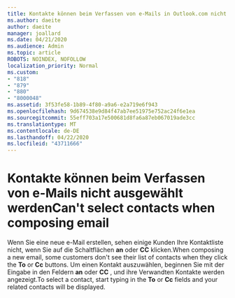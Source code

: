 ```yaml
---
title: Kontakte können beim Verfassen von e-Mails in Outlook.com nicht ausgewählt werden
ms.author: daeite
author: daeite
manager: joallard
ms.date: 04/21/2020
ms.audience: Admin
ms.topic: article
ROBOTS: NOINDEX, NOFOLLOW
localization_priority: Normal
ms.custom:
- "818"
- "879"
- "880"
- "8000048"
ms.assetid: 3f53fe58-1b89-4f80-a9a6-e2a719e6f943
ms.openlocfilehash: 9d674538e9d84f47ab7ee51975e752ac24f6e1ea
ms.sourcegitcommit: 55eff703a17e500681d8fa6a87eb067019ade3cc
ms.translationtype: MT
ms.contentlocale: de-DE
ms.lasthandoff: 04/22/2020
ms.locfileid: "43711666"
---
```

# <a name="cant-select-contacts-when-composing-email"></a><span data-ttu-id="0c80a-102">Kontakte können beim Verfassen von e-Mails nicht ausgewählt werden</span><span class="sxs-lookup"><span data-stu-id="0c80a-102">Can't select contacts when composing email</span></span>

<span data-ttu-id="0c80a-103">Wenn Sie eine neue e-Mail erstellen, sehen einige Kunden Ihre Kontaktliste nicht, wenn Sie auf die Schaltflächen **an** oder **CC** klicken.</span><span class="sxs-lookup"><span data-stu-id="0c80a-103">When composing a new email, some customers don't see their list of contacts when they click the **To** or **Cc** buttons.</span></span> <span data-ttu-id="0c80a-104">Um einen Kontakt auszuwählen, beginnen Sie mit der Eingabe in den Feldern **an** oder **CC** , und ihre Verwandten Kontakte werden angezeigt.</span><span class="sxs-lookup"><span data-stu-id="0c80a-104">To select a contact, start typing in the **To** or **Cc** fields and your related contacts will be displayed.</span></span>
